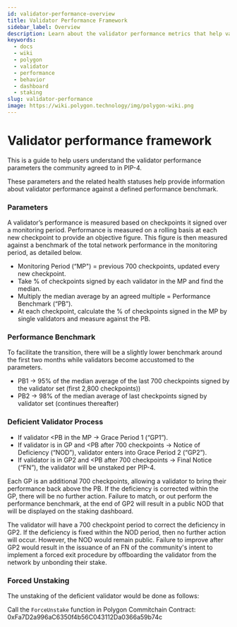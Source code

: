 ```yaml
---
id: validator-performance-overview
title: Validator Performance Framework
sidebar_label: Overview
description: Learn about the validator performance metrics that help validators self-regulate.
keywords:
  - docs
  - wiki
  - polygon
  - validator
  - performance
  - behavior
  - dashboard
  - staking
slug: validator-performance
image: https://wiki.polygon.technology/img/polygon-wiki.png
---
```


# Validator performance framework

This is a guide to help users understand the validator performance parameters the community agreed to in PIP-4.

These parameters and the related health statuses help provide information about validator performance against a defined performance benchmark. 


### Parameters

A validator’s performance is measured based on checkpoints it signed over a monitoring period. Performance is measured on a rolling basis at each new checkpoint to provide an objective figure. This figure is then measured against a benchmark of the total network performance in the monitoring period, as detailed below.

* Monitoring Period (“MP") = previous 700 checkpoints, updated every new checkpoint.
* Take % of checkpoints signed by each validator in the MP and find the median.
* Multiply the median average by an agreed multiple = Performance Benchmark (“PB”).
* At each checkpoint, calculate the % of checkpoints signed in the MP by single validators and measure against the PB.

### Performance Benchmark

To facilitate the transition, there will be a slightly lower benchmark around the first two months while validators become accustomed to the parameters.

* PB1 → 95% of the median average of the last 700 checkpoints signed by the validator set (first 2,800 checkpoints))
* PB2 → 98% of the median average of last checkpoints signed by validator set (continues thereafter)
 
### Deficient Validator Process

* If validator <PB in the MP → Grace Period 1 (“GP1”).
* If validator is in GP and <PB after 700 checkpoints → Notice of Deficiency (“NOD”), validator enters into Grace Period 2 (“GP2”).
* If validator is in GP2 and <PB after 700 checkpoints → Final Notice (“FN”), the validator will be unstaked per PIP-4.

Each GP is an additional 700 checkpoints, allowing a validator to bring their performance back above the PB. If the deficiency is corrected within the GP, there will be no further action. Failure to match, or out perform the performance benchmark, at the end of GP2 will result in a public NOD that will be displayed on the staking dashboard.

The validator will have a 700 checkpoint period to correct the deficiency in GP2. If the deficiency is fixed within the NOD period, then no further action will occur. However, the NOD would remain public. Failure to improve after GP2 would result in the issuance of an FN of the community's intent to implement a forced exit procedure by offboarding the validator from the network by unbonding their stake.

### Forced Unstaking

The unstaking of the deficient validator would be done as follows:

Call the `ForceUnstake` function in Polygon Commitchain Contract: 0xFa7D2a996aC6350f4b56C043112Da0366a59b74c
